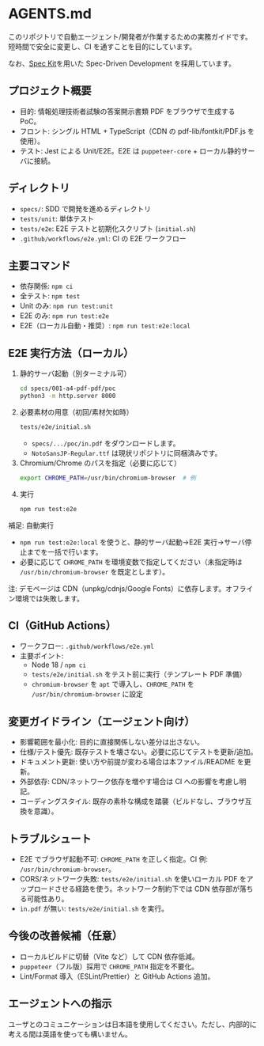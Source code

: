 # AGENTS.md

このリポジトリで自動エージェント/開発者が作業するための実務ガイドです。短時間で安全に変更し、CI を通すことを目的にしています。

なお、[Spec Kit](https://github.com/github/spec-kit)を用いた Spec-Driven Development を採用しています。

## プロジェクト概要
- 目的: 情報処理技術者試験の答案開示書類 PDF をブラウザで生成する PoC。
- フロント: シングル HTML + TypeScript（CDN の pdf-lib/fontkit/PDF.js を使用）。
- テスト: Jest による Unit/E2E。E2E は `puppeteer-core` + ローカル静的サーバに接続。

## ディレクトリ
- `specs/`: SDD で開発を進めるディレクトリ
- `tests/unit`: 単体テスト
- `tests/e2e`: E2E テストと初期化スクリプト (`initial.sh`)
- `.github/workflows/e2e.yml`: CI の E2E ワークフロー

## 主要コマンド
- 依存関係: `npm ci`
- 全テスト: `npm test`
- Unit のみ: `npm run test:unit`
- E2E のみ: `npm run test:e2e`
 - E2E（ローカル自動・推奨）: `npm run test:e2e:local`

## E2E 実行方法（ローカル）
1) 静的サーバ起動（別ターミナル可）
   ```sh
   cd specs/001-a4-pdf-pdf/poc
   python3 -m http.server 8000
   ```
2) 必要素材の用意（初回/素材欠如時）
   ```sh
   tests/e2e/initial.sh
   ```
   - `specs/.../poc/in.pdf` をダウンロードします。
   - `NotoSansJP-Regular.ttf` は現状リポジトリに同梱済みです。
3) Chromium/Chrome のパスを指定（必要に応じて）
   ```sh
   export CHROME_PATH=/usr/bin/chromium-browser  # 例
   ```
4) 実行
   ```sh
   npm run test:e2e
   ```

補足: 自動実行
- `npm run test:e2e:local` を使うと、静的サーバ起動→E2E 実行→サーバ停止までを一括で行います。
- 必要に応じて `CHROME_PATH` を環境変数で指定してください（未指定時は `/usr/bin/chromium-browser` を既定とします）。

注: デモページは CDN（unpkg/cdnjs/Google Fonts）に依存します。オフライン環境では失敗します。

## CI（GitHub Actions）
- ワークフロー: `.github/workflows/e2e.yml`
- 主要ポイント:
  - Node 18 / `npm ci`
  - `tests/e2e/initial.sh` をテスト前に実行（テンプレート PDF 準備）
  - `chromium-browser` を `apt` で導入し、`CHROME_PATH` を `/usr/bin/chromium-browser` に設定

## 変更ガイドライン（エージェント向け）
- 影響範囲を最小化: 目的に直接関係しない差分は出さない。
- 仕様/テスト優先: 既存テストを壊さない。必要に応じてテストを更新/追加。
- ドキュメント更新: 使い方や前提が変わる場合は本ファイル/README を更新。
- 外部依存: CDN/ネットワーク依存を増やす場合は CI への影響を考慮し明記。
- コーディングスタイル: 既存の素朴な構成を踏襲（ビルドなし、ブラウザ互換を意識）。

## トラブルシュート
- E2E でブラウザ起動不可: `CHROME_PATH` を正しく指定。CI 例: `/usr/bin/chromium-browser`。
- CORS/ネットワーク失敗: `tests/e2e/initial.sh` を使いローカル PDF をアップロードさせる経路を使う。ネットワーク制約下では CDN 依存部が落ちる可能性あり。
- `in.pdf` が無い: `tests/e2e/initial.sh` を実行。

## 今後の改善候補（任意）
- ローカルビルドに切替（Vite など）して CDN 依存低減。
- `puppeteer`（フル版）採用で `CHROME_PATH` 指定を不要化。
- Lint/Format 導入（ESLint/Prettier）と GitHub Actions 追加。

## エージェントへの指示

ユーザとのコミュニケーションは日本語を使用してください。ただし、内部的に考える間は英語を使っても構いません。
